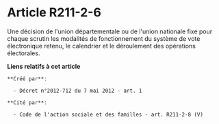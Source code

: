# Article R211-2-6

Une décision de l'union départementale ou de l'union nationale fixe pour chaque scrutin les modalités de fonctionnement du
système de vote électronique retenu, le calendrier et le déroulement des opérations électorales.

**Liens relatifs à cet article**

	**Créé par**:

	  - Décret n°2012-712 du 7 mai 2012 - art. 1

	**Cité par**:

	  - Code de l'action sociale et des familles - art. R211-2-8 (V)
